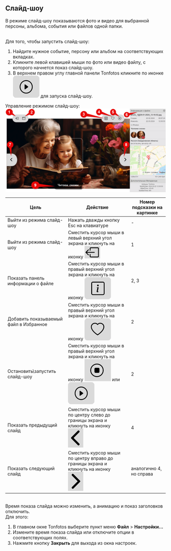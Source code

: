 ## Слайд-шоу

В режиме слайд-шоу показываются фото и видео для выбранной персоны, альбома, события или файлов одной папки.

<br>Для того, чтобы запустить слайд-шоу:
1. Найдите нужное событие, персону или альбом на соответствующих вкладках.
2. Кликните левой клавишей мыши по фото или видео файлу, с которого начнется показ слайд-шоу.
3. В верхнем правом углу главной панели Tonfotos кликните по иконке ![Слайд-шоу](../../assets/slideshow.png) для запуска слайд-шоу.

Управление режимом слайд-шоу:
<br>![Окно слайд-шоу](../../assets/ru/slideshow-screen.png)

| Цель                                   | Действие                                                                                                                                  | Номер подсказки на картинке |
|----------------------------------------|-------------------------------------------------------------------------------------------------------------------------------------------|-----------------------------|
| Выйти из режима слайд-шоу              | Нажать дважды кнопку Esc на клавиатуре                                                                                                    | -                           |
| Выйти из режима слайд-шоу              | Сместить курсор мыши в левый верхний угол экрана и кликнуть на иконку ![Выход](../../assets/esc.png)                                         | 1                           |
| Показать панель информации о файле     | Сместить курсор мыши в правый верхний угол экрана и кликнуть на иконку ![Информация о файле](../../assets/info.png)                          | 2, 3                        |
| Добавить показываемый файл в Избранное | Сместить курсор мыши в правый верхний угол экрана и кликнуть на иконку ![Избранное](../../assets/favorite.png)                               | 2                           |
| Остановить\запустить слайд-шоу         | Сместить курсор мыши в правый верхний угол экрана и кликнуть на иконку ![Стоп](../../assets/stop.png) или ![Запуск](../../assets/slideshow.png) | 2                           |
| Показать предыдущий слайд              | Сместить курсор мыши по центру слево до границы экрана и кликнуть на иконку ![back.png](../../assets/back.png)                               | 4                           |
| Показать следующий слайд               | Сместить курсор мыши по центру вправо до границы экрана и кликнуть на иконку ![next.png](../../assets/next.png)                              | аналогично 4, но справа     |

<br>Время показа слайда можно изменить, а анимацию и показ заголовков отключить. 
<br>Для этого:
1. В главном окне Tonfotos выберите пункт меню **Файл** > **Настройки...**
2. Измените время показа слайда или отключите опции в соответствующих полях.
3. Нажмите кнопку **Закрыть** для выхода из окна настроек.

